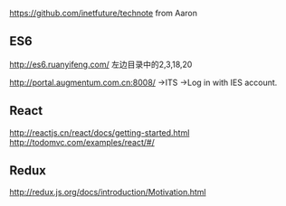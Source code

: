 https://github.com/inetfuture/technote from Aaron

## ES6

http://es6.ruanyifeng.com/ 左边目录中的2,3,18,20

http://portal.augmentum.com.cn:8008/ ->ITS ->Log in with IES account.

## React

http://reactjs.cn/react/docs/getting-started.html
http://todomvc.com/examples/react/#/

## Redux

http://redux.js.org/docs/introduction/Motivation.html



